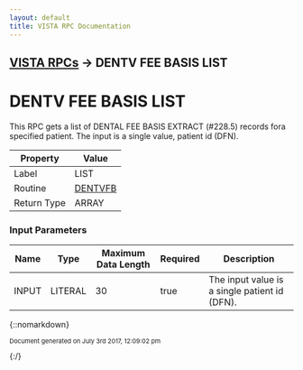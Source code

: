 ```yaml
---
layout: default
title: VISTA RPC Documentation
---
```


## [VISTA RPCs](TableOfContents) &#8594; DENTV FEE BASIS LIST
# DENTV FEE BASIS LIST

This RPC gets a list of DENTAL FEE BASIS EXTRACT (#228.5) records fora specified patient.  The input is a single value, patient id (DFN).

Property | Value
--- | ---
Label | LIST
Routine | [DENTVFB](http://code.osehra.org/dox/Routine_DENTVFB_source.html)
Return Type | ARRAY


### Input Parameters

Name | Type | Maximum Data Length | Required | Description
--- | --- | --- | --- | ---
INPUT | LITERAL | 30 | true | The input value is a single patient id (DFN).



{::nomarkdown} <br/><p style="font-size: 11px">Document generated on July 3rd 2017, 12:09:02 pm</p>{:/}
